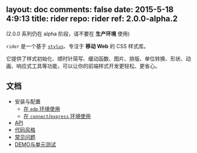 layout: doc
comments: false
date: 2015-5-18 4:9:13
title: rider
repo: rider
ref: 2.0.0-alpha.2
---

(2.0.0 系列仍在 alpha 阶段，请不要在 **生产环境** 使用)

`rider` 是一个基于 [`stylus`](https://github.com/LearnBoost/stylus)、专注于 **移动 Web** 的 CSS 样式库。

它提供了样式初始化、顺时针简写、缓动函数、图片、排版、单位转换、形状、动画、响应式工具等功能，可以让你的前端样式开发更轻松、更省心。

## 文档

+ 安装与配置
    + [在 `edp` 环境使用](https://github.com/ecomfe/edp-provider-rider)
    + [在 `connect`/`express` 环境使用](./doc/connect.html)
+ [API](./doc/api.html)
+ [代码风格](./doc/code-style.html)
+ [常见问题](./doc/faq.html)
+ [DEMO与单元测试](./doc/demo-and-ut.html)